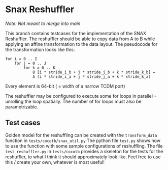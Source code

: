 
# Snax Reshuffler

*Note: Not meant to merge into main*

This branch contains testcases for the implementation of the SNAX Reshuffler.
The reshuffler should be able to copy data from A to B while applying an affine transformation to the data layout.
The pseudocode for the transformation looks like this:

```
for i = 0 .. I
    for j = 0 .. J
        for k = 0 .. K
            B [i * stride_i_b + j * stride_j_b + k * stride_k_b] =
            A [i * stride_i_a + j * stride_j_a + k * stride_k_a] 
```

Every element is 64-bit ( = width of a narrow TCDM port)

The reshuffler may be configured to execute some for loops in parallel = unrolling the loop spatially.
The number of for loops must also be parametrizable.

## Test cases

Golden model for the reshuffling can be created with the `transform_data` function in `tests/cocotb/snax_util.py`
The python file `test.py` shows how to use the function with some sample configurations of reshuffling.
The file `test_reshuffler.py` in `tests/cocotb` provides a skeleton for the tests for the reshuffler, to what I think it should approximately look like. Feel free to use this / create your own, whatever is most useful!
